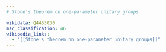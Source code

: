 ```yaml
---
# Stone's theorem on one-parameter unitary groups

wikidata: Q4455030
msc_classification: 46
wikipedia_links:
  - "[[Stone's theorem on one-parameter unitary groups]]"
---
```

